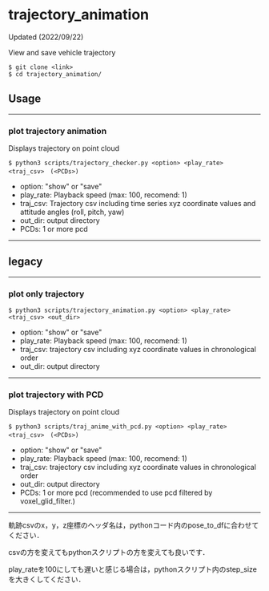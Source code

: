 # trajectory_animation
Updated (2022/09/22)

View and save vehicle trajectory

```
$ git clone <link>
$ cd trajectory_animation/
```
## Usage
---

### plot trajectory animation
Displays trajectory on point cloud
```
$ python3 scripts/trajectory_checker.py <option> <play_rate> <traj_csv>　(<PCDs>)
```

* option: "show" or "save"
* play_rate: Playback speed (max: 100, recomend: 1)
* traj_csv: Trajectory csv including time series xyz coordinate values and attitude angles (roll, pitch, yaw)
* out_dir: output directory
* PCDs: 1 or more pcd

---

## legacy
---

### plot only trajectory
```
$ python3 scripts/trajectory_animation.py <option> <play_rate> <traj_csv> <out_dir>
```

* option: "show" or "save"
* play_rate: Playback speed (max: 100, recomend: 1)
* traj_csv: trajectory csv including xyz coordinate values in chronological order
* out_dir: output directory

---

### plot trajectory with PCD
Displays trajectory on point cloud
```
$ python3 scripts/traj_anime_with_pcd.py <option> <play_rate> <traj_csv>　(<PCDs>)
```

* option: "show" or "save"
* play_rate: Playback speed (max: 100, recomend: 1)
* traj_csv: trajectory csv including xyz coordinate values in chronological order
* out_dir: output directory
* PCDs: 1 or more pcd (recommended to use pcd filtered by voxel_glid_filter.)

---

軌跡csvのx，y，z座標のヘッダ名は，pythonコード内のpose_to_dfに合わせてください．

csvの方を変えてもpythonスクリプトの方を変えても良いです．

play_rateを100にしても遅いと感じる場合は，pythonスクリプト内のstep_sizeを大きくしてください．
